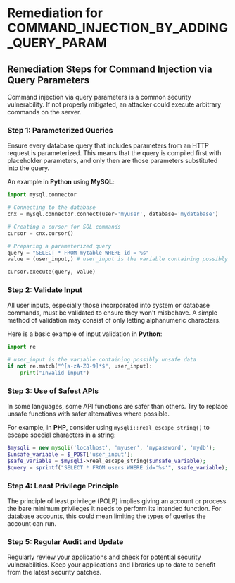 # Remediation for COMMAND_INJECTION_BY_ADDING_QUERY_PARAM

## Remediation Steps for Command Injection via Query Parameters
Command injection via query parameters is a common security vulnerability. If not properly mitigated, an attacker could execute arbitrary commands on the server.

### Step 1: Parameterized Queries 
Ensure every database query that includes parameters from an HTTP request is parameterized. This means that the query is compiled first with placeholder parameters, and only then are those parameters substituted into the query. 

An example in **Python** using **MySQL**:

```python
import mysql.connector

# Connecting to the database
cnx = mysql.connector.connect(user='myuser', database='mydatabase')

# Creating a cursor for SQL commands
cursor = cnx.cursor()

# Preparing a parameterized query
query = "SELECT * FROM mytable WHERE id = %s"
value = (user_input,) # user_input is the variable containing possibly unsafe data

cursor.execute(query, value)
```
### Step 2: Validate Input
All user inputs, especially those incorporated into system or database commands, must be validated to ensure they won't misbehave. A simple method of validation may consist of only letting alphanumeric characters. 

Here is a basic example of input validation in **Python**:

```python
import re

# user_input is the variable containing possibly unsafe data
if not re.match("^[a-zA-Z0-9]*$", user_input):
    print("Invalid input")
```

### Step 3: Use of Safest APIs
In some languages, some API functions are safer than others. Try to replace unsafe functions with safer alternatives where possible.

For example, in **PHP**, consider using `mysqli::real_escape_string()` to escape special characters in a string:

```php
$mysqli = new mysqli('localhost', 'myuser', 'mypassword', 'mydb');
$unsafe_variable = $_POST['user_input'];
$safe_variable = $mysqli->real_escape_string($unsafe_variable);
$query = sprintf("SELECT * FROM users WHERE id='%s'", $safe_variable);
```

### Step 4: Least Privilege Principle
The principle of least privilege (POLP) implies giving an account or process the bare minimum privileges it needs to perform its intended function. For database accounts, this could mean limiting the types of queries the account can run.

### Step 5: Regular Audit and Update
Regularly review your applications and check for potential security vulnerabilities. Keep your applications and libraries up to date to benefit from the latest security patches.